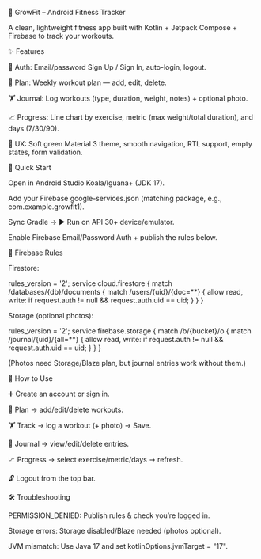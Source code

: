 🌿 GrowFit – Android Fitness Tracker

A clean, lightweight fitness app built with Kotlin + Jetpack Compose + Firebase to track your workouts.

✨ Features

🔐 Auth: Email/password Sign Up / Sign In, auto-login, logout.

📅 Plan: Weekly workout plan — add, edit, delete.

🏋️ Journal: Log workouts (type, duration, weight, notes) + optional photo.

📈 Progress: Line chart by exercise, metric (max weight/total duration), and days (7/30/90).

🎨 UX: Soft green Material 3 theme, smooth navigation, RTL support, empty states, form validation.

🚀 Quick Start

Open in Android Studio Koala/Iguana+ (JDK 17).

Add your Firebase google-services.json (matching package, e.g., com.example.growfit1).

Sync Gradle → ▶ Run on API 30+ device/emulator.

Enable Firebase Email/Password Auth + publish the rules below.

🔧 Firebase Rules

Firestore:

rules_version = '2';
service cloud.firestore {
  match /databases/{db}/documents {
    match /users/{uid}/{doc=**} {
      allow read, write: if request.auth != null && request.auth.uid == uid;
    }
  }
}


Storage (optional photos):

rules_version = '2';
service firebase.storage {
  match /b/{bucket}/o {
    match /journal/{uid}/{all=**} {
      allow read, write: if request.auth != null && request.auth.uid == uid;
    }
  }
}


(Photos need Storage/Blaze plan, but journal entries work without them.)

🧭 How to Use

➕ Create an account or sign in.

📅 Plan → add/edit/delete workouts.

🏋️ Track → log a workout (+ photo) → Save.

📓 Journal → view/edit/delete entries.

📈 Progress → select exercise/metric/days → refresh.

🔓 Logout from the top bar.

🛠️ Troubleshooting

PERMISSION_DENIED: Publish rules & check you’re logged in.

Storage errors: Storage disabled/Blaze needed (photos optional).

JVM mismatch: Use Java 17 and set kotlinOptions.jvmTarget = "17".
